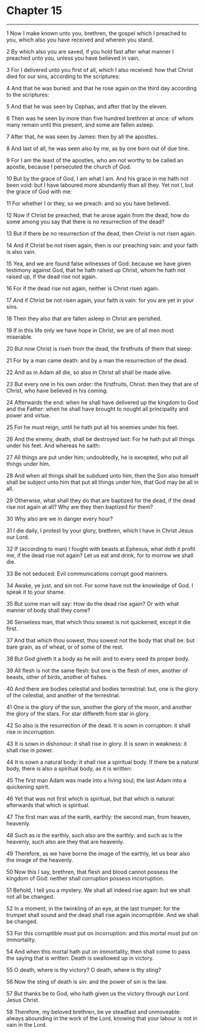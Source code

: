 # Chapter 15

***

1 Now I make known unto you, brethren, the gospel which I preached to you, which also you have received and wherein you stand.

2 By which also you are saved, if you hold fast after what manner I preached unto you, unless you have believed in vain.

3 For I delivered unto you first of all, which I also received: how that Christ died for our sins, according to the scriptures:

4 And that he was buried: and that he rose again on the third day according to the scriptures:

5 And that he was seen by Cephas, and after that by the eleven.

6 Then was he seen by more than five hundred brethren at once: of whom many remain until this present, and some are fallen asleep.

7 After that, he was seen by James: then by all the apostles.

8 And last of all, he was seen also by me, as by one born out of due tine.

9 For I am the least of the apostles, who am not worthy to be called an apostle, because I persecuted the church of God.

10 But by the grace of God, I am what I am. And his grace in me hath not been void: but I have laboured more abundantly than all they. Yet not I, but the grace of God with me:

11 For whether I or they, so we preach: and so you have believed.

12 Now if Christ be preached, that he arose again from the dead, how do some among you say that there is no resurrection of the dead?

13 But if there be no resurrection of the dead, then Christ is not risen again.

14 And if Christ be not risen again, then is our preaching vain: and your faith is also vain.

15 Yea, and we are found false witnesses of God: because we have given testimony against God, that he hath raised up Christ, whom he hath not raised up, if the dead rise not again.

16 For if the dead rise not again, neither is Christ risen again.

17 And if Christ be not risen again, your faith is vain: for you are yet in your sins.

18 Then they also that are fallen asleep in Christ are perished.

19 If in this life only we have hope in Christ, we are of all men most miserable.

20 But now Christ is risen from the dead, the firstfruits of them that sleep:

21 For by a man came death: and by a man the resurrection of the dead.

22 And as in Adam all die, so also in Christ all shall be made alive.

23 But every one in his own order: the firstfruits, Christ: then they that are of Christ, who have believed in his coming.

24 Afterwards the end: when he shall have delivered up the kingdom to God and the Father: when he shall have brought to nought all principality and power and virtue.

25 For he must reign, until he hath put all his enemies under his feet.

26 And the enemy, death, shall be destroyed last: For he hath put all things under his feet. And whereas he saith:

27 All things are put under him; undoubtedly, he is excepted, who put all things under him.

28 And when all things shall be subdued unto him, then the Son also himself shall be subject unto him that put all things under him, that God may be all in all.

29 Otherwise, what shall they do that are baptized for the dead, if the dead rise not again at all? Why are they then baptized for them?

30 Why also are we in danger every hour?

31 I die daily, I protest by your glory, brethren, which I have in Christ Jesus our Lord.

32 If (according to man) I fought with beasts at Ephesus, what doth it profit me, if the dead rise not again? Let us eat and drink, for to morrow we shall die.

33 Be not seduced: Evil communications corrupt good manners.

34 Awake, ye just, and sin not. For some have not the knowledge of God. I speak it to your shame.

35 But some man will say: How do the dead rise again? Or with what manner of body shall they come?

36 Senseless man, that which thou sowest is not quickened, except it die first.

37 And that which thou sowest, thou sowest not the body that shall be: but bare grain, as of wheat, or of some of the rest.

38 But God giveth it a body as he will: and to every seed its proper body.

39 All flesh is not the same flesh: but one is the flesh of men, another of beasts, other of birds, another of fishes.

40 And there are bodies celestial and bodies terrestrial: but, one is the glory of the celestial, and another of the terrestrial.

41 One is the glory of the sun, another the glory of the moon, and another the glory of the stars. For star differeth from star in glory.

42 So also is the resurrection of the dead. It is sown in corruption: it shall rise in incorruption.

43 It is sown in dishonour: it shall rise in glory. It is sown in weakness: it shall rise in power.

44 It is sown a natural body: it shall rise a spiritual body. If there be a natural body, there is also a spiritual body, as it is written:

45 The first man Adam was made into a living soul; the last Adam into a quickening spirit.

46 Yet that was not first which is spiritual, but that which is natural: afterwards that which is spiritual.

47 The first man was of the earth, earthly: the second man, from heaven, heavenly.

48 Such as is the earthly, such also are the earthly: and such as is the heavenly, such also are they that are heavenly.

49 Therefore, as we have borne the image of the earthly, let us bear also the image of the heavenly.

50 Now this I say, brethren, that flesh and blood cannot possess the kingdom of God: neither shall corruption possess incorruption.

51 Behold, I tell you a mystery. We shall all indeed rise again: but we shall not all be changed.

52 In a moment, in the twinkling of an eye, at the last trumpet: for the trumpet shall sound and the dead shall rise again incorruptible. And we shall be changed.

53 For this corruptible must put on incorruption: and this mortal must put on immortality.

54 And when this mortal hath put on immortality, then shall come to pass the saying that is written: Death is swallowed up in victory.

55 O death, where is thy victory? O death, where is thy sting?

56 Now the sting of death is sin: and the power of sin is the law.

57 But thanks be to God, who hath given us the victory through our Lord Jesus Christ.

58 Therefore, my beloved brethren, be ye steadfast and unmoveable: always abounding in the work of the Lord, knowing that your labour is not in vain in the Lord.

